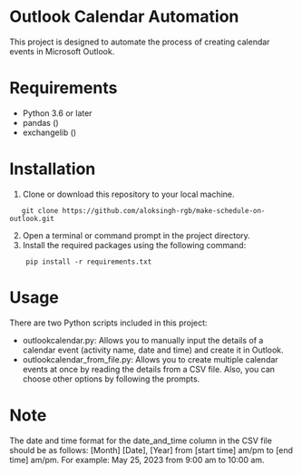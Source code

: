 # Outlook Calendar Automation
This project is designed to automate the process of creating calendar events in Microsoft Outlook. 
# Requirements
- Python 3.6 or later
- pandas ()
- exchangelib ()
# Installation
1. Clone or download this repository to your local machine.
```
   git clone https://github.com/aloksingh-rgb/make-schedule-on-outlook.git
   ```
2. Open a terminal or command prompt in the project directory.
3. Install the required packages using the following command:
```
    pip install -r requirements.txt
```
# Usage
There are two Python scripts included in this project:

- outlookcalendar.py: Allows you to manually input the details of a calendar event (activity name, date and time) and create it in Outlook.
- outlookcalendar_from_file.py: Allows you to create multiple calendar events at once by reading the details from a CSV file. Also, you can choose other options by following the prompts.

# Note
The date and time format for the date_and_time column in the CSV file should be as follows: [Month] [Date], [Year] from [start time] am/pm to [end time] am/pm. For example: May 25, 2023 from 9:00 am to 10:00 am.
